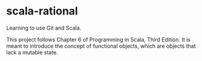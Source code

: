 # scala-rational
Learning to use Git and Scala.

This project follows Chapter 6 of Programming in Scala, Third Edition.
It is meant to introduce the concept of functional objects, which are objects that lack a mutable state.
